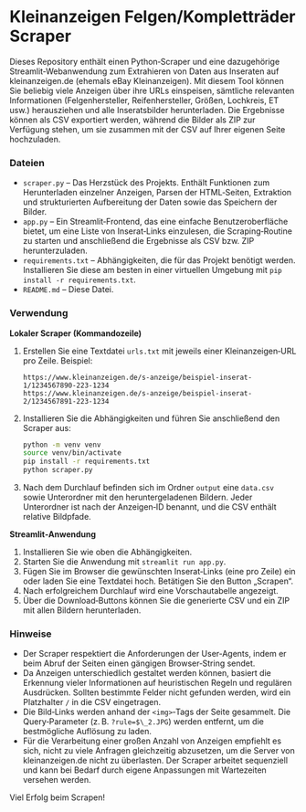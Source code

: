 Kleinanzeigen Felgen/Kompletträder Scraper
==========================================

Dieses Repository enthält einen Python‑Scraper und eine dazugehörige
Streamlit‑Webanwendung zum Extrahieren von Daten aus Inseraten auf
kleinanzeigen.de (ehemals eBay Kleinanzeigen).  Mit diesem Tool können Sie
beliebig viele Anzeigen über ihre URLs einspeisen, sämtliche relevanten
Informationen (Felgenhersteller, Reifenhersteller, Größen, Lochkreis, ET
usw.) herausziehen und alle Inseratsbilder herunterladen.  Die Ergebnisse
können als CSV exportiert werden, während die Bilder als ZIP zur Verfügung
stehen, um sie zusammen mit der CSV auf Ihrer eigenen Seite hochzuladen.

### Dateien

* `scraper.py` – Das Herzstück des Projekts.  Enthält Funktionen zum
  Herunterladen einzelner Anzeigen, Parsen der HTML‑Seiten, Extraktion und
  strukturierten Aufbereitung der Daten sowie das Speichern der Bilder.
* `app.py` – Ein Streamlit‑Frontend, das eine einfache Benutzeroberfläche
  bietet, um eine Liste von Inserat‑Links einzulesen, die Scraping‑Routine zu
  starten und anschließend die Ergebnisse als CSV bzw. ZIP herunterzuladen.
* `requirements.txt` – Abhängigkeiten, die für das Projekt benötigt
  werden.  Installieren Sie diese am besten in einer virtuellen Umgebung mit
  `pip install -r requirements.txt`.
* `README.md` – Diese Datei.

### Verwendung

**Lokaler Scraper (Kommandozeile)**

1. Erstellen Sie eine Textdatei `urls.txt` mit jeweils einer Kleinanzeigen‑URL
   pro Zeile.  Beispiel:

   ```
   https://www.kleinanzeigen.de/s-anzeige/beispiel-inserat-1/1234567890-223-1234
   https://www.kleinanzeigen.de/s-anzeige/beispiel-inserat-2/1234567891-223-1234
   ```

2. Installieren Sie die Abhängigkeiten und führen Sie anschließend den
   Scraper aus:

   ```bash
   python -m venv venv
   source venv/bin/activate
   pip install -r requirements.txt
   python scraper.py
   ```

3. Nach dem Durchlauf befinden sich im Ordner `output` eine `data.csv` sowie
   Unterordner mit den heruntergeladenen Bildern.  Jeder Unterordner ist nach
   der Anzeigen‑ID benannt, und die CSV enthält relative Bildpfade.

**Streamlit‑Anwendung**

1. Installieren Sie wie oben die Abhängigkeiten.
2. Starten Sie die Anwendung mit `streamlit run app.py`.
3. Fügen Sie im Browser die gewünschten Inserat‑Links (eine pro Zeile) ein
   oder laden Sie eine Textdatei hoch.  Betätigen Sie den Button „Scrapen“.
4. Nach erfolgreichem Durchlauf wird eine Vorschautabelle angezeigt.
5. Über die Download‑Buttons können Sie die generierte CSV und ein ZIP mit
   allen Bildern herunterladen.

### Hinweise

* Der Scraper respektiert die Anforderungen der User‑Agents, indem er beim
  Abruf der Seiten einen gängigen Browser‑String sendet.
* Da Anzeigen unterschiedlich gestaltet werden können, basiert die Erkennung
  vieler Informationen auf heuristischen Regeln und regulären Ausdrücken.
  Sollten bestimmte Felder nicht gefunden werden, wird ein Platzhalter `/` in
  die CSV eingetragen.
* Die Bild‑Links werden anhand der `<img>`‑Tags der Seite gesammelt.  Die
  Query‑Parameter (z. B. `?rule=$\_2.JPG`) werden entfernt, um die bestmögliche
  Auflösung zu laden.
* Für die Verarbeitung einer großen Anzahl von Anzeigen empfiehlt es sich,
  nicht zu viele Anfragen gleichzeitig abzusetzen, um die Server von
  kleinanzeigen.de nicht zu überlasten.  Der Scraper arbeitet sequenziell
  und kann bei Bedarf durch eigene Anpassungen mit Wartezeiten versehen
  werden.

Viel Erfolg beim Scrapen!
